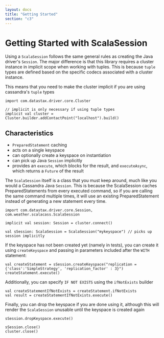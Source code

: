 ```yaml
---
layout: docs
title: "Getting Started"
section: "c3"
---
```

# Getting Started with ScalaSession

Using a `ScalaSession` follows the same general rules as creating the Java driver's `Session`. The major difference is 
that this library requires a cluster instance in implicit scope when working with tuples. This is because `tuple` types 
are defined based on the specific codecs associated with a cluster instance.

This means that you need to make the cluster implicit if you are using cassandra's `tuple` types

```tut:silent
import com.datastax.driver.core.Cluster

// implicit is only necessary if using tuple types
implicit val cluster = Cluster.builder.addContactPoint("localhost").build()
```

## Characteristics

* `PreparedStatement` caching
* acts on a single keyspace
* can optionally create a keyspace on instantiation
* can pick up Java `Session` implicitly
* provides an `execute`, which blocks for the result, and `executeAsync`, which returns a `Future` of the result

The `ScalaSession` itself is a class that you must keep around, much like you would a Cassandra Java `Session`. This is 
because the ScalaSession caches PreparedStatements from every executed command, so if you are calling the same command 
multiple times, it will use an existing PreparedStatement instead of generating a new statement every time.

```tut
import com.datastax.driver.core.Session, com.weather.scalacass.ScalaSession

implicit val session: Session = cluster.connect()

val sSession: ScalaSession = ScalaSession("mykeyspace") // picks up session implicitly
```

If the keyspace has not been created yet (namely in tests), you can create it using `createKeyspace` and passing in 
parameters included after the `WITH` statement:

```tut
val createStatement = sSession.createKeyspace("replication = {'class':'SimpleStrategy', 'replication_factor' : 3}")
createStatement.execute()
```

Additionally, you can specify `IF NOT EXISTS` using the `ifNotExists` builder

```tut
val createStatementIfNotExists = createStatement.ifNotExists
val result = createStatementIfNotExists.execute()
```

Finally, you can drop the keyspace if you are done using it, although this will render the `ScalaSession` unusable until
the keyspace is created again

```tut
sSession.dropKeyspace.execute()
```
```tut:invisible
sSession.close()
cluster.close()
```